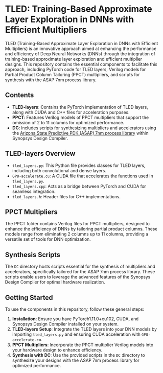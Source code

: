 # TLED: Training-Based Approximate Layer Exploration in DNNs with Efficient Multipliers

TLED (Training-Based Approximate Layer Exploration in DNNs with Efficient Multipliers) is an innovative approach aimed at enhancing the performance and efficiency of Deep Neural Networks (DNNs) through the integration of training-based approximate layer exploration and efficient multiplier designs. This repository contains the essential components to facilitate this approach, including PyTorch code for TLED layers, Verilog models for Partial Product Column Tailoring (PPCT) multipliers, and scripts for synthesis with the ASAP 7nm process library.

## Contents

- **TLED-layers**: Contains the PyTorch implementation of TLED layers, along with CUDA and C++ files for acceleration purposes.
- **PPCT**: Features Verilog models of PPCT multipliers that support the omission of 2 to 11 columns for optimized performance.
- **DC**: Includes scripts for synthesizing multipliers and accelerators using the [Arizona State Predictive PDK (ASAP) 7nm process library](https://github.com/The-OpenROAD-Project/asap7) within Synopsys Design Compiler.

## TLED-layers Overview

- `tled_layers.py`: This Python file provides classes for TLED layers, including both convolutional and dense layers.
- `GPU-accelerate.cu`: A CUDA file that accelerates the functions used in `tled_layers.py`.
- `tled_layers.cpp`: Acts as a bridge between PyTorch and CUDA for seamless integration.
- `tled_layers.h`: Header files for C++ implementations.

## PPCT Multipliers

The PPCT folder contains Verilog files for PPCT multipliers, designed to enhance the efficiency of DNNs by tailoring partial product columns. These models range from eliminating 2 columns up to 11 columns, providing a versatile set of tools for DNN optimization.

## Synthesis Scripts

The `DC` directory hosts scripts essential for the synthesis of multipliers and accelerators, specifically tailored for the ASAP 7nm process library. These scripts enable users to leverage the advanced features of the Synopsys Design Compiler for optimal hardware realization.

## Getting Started

To use the components in this repository, follow these general steps:

1. **Installation**: Ensure you have PyTorch1.11.0+cu102, CUDA, and Synopsys Design Compiler installed on your system.
2. **TLED-layers Setup**: Integrate the TLED layers into your DNN models by importing `tled_layers.py` and ensuring CUDA acceleration with `GPU-accelerate.cu`.
3. **PPCT Multipliers**: Incorporate the PPCT multiplier Verilog models into your hardware design to enhance efficiency.
4. **Synthesis with DC**: Use the provided scripts in the `DC` directory to synthesize your designs with the ASAP 7nm process library for optimized performance.

